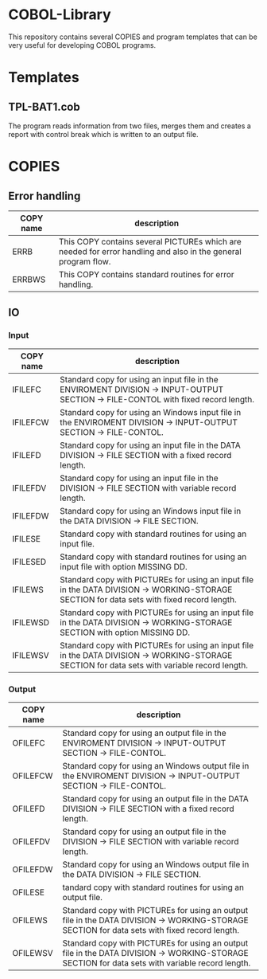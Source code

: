 # COBOL-Library
 This repository contains several COPIES and program templates that can be very useful for developing COBOL programs.

# Templates

## TPL-BAT1.cob
The program reads information from two files, merges them and creates a report with control break which is written to an output file.


# COPIES

## Error handling
| COPY name | description  |
|-----------|--------------|
| ERRB      | This COPY contains several PICTUREs which are needed for error handling and also in the general program flow. |
| ERRBWS    | This COPY contains standard routines for error handling. |

## IO

### Input
| COPY name | description  |
|-----------|--------------|
| IFILEFC   | Standard copy for using an input file in the ENVIROMENT DIVISION -> INPUT-OUTPUT SECTION -> FILE-CONTOL with fixed record length. |
| IFILEFCW  | Standard copy for using an Windows input file in the ENVIROMENT DIVISION -> INPUT-OUTPUT SECTION -> FILE-CONTOL. |
| IFILEFD   | Standard copy for using an input file in the DATA DIVISION -> FILE SECTION with a fixed record length. |
| IFILEFDV  | Standard copy for using an input file in the DIVISION -> FILE SECTION with variable record length. |
| IFILEFDW  | Standard copy for using an Windows input file in the DATA DIVISION -> FILE SECTION. |
| IFILESE   | Standard copy with standard routines for using an input file. |
| IFILESED  | Standard copy with standard routines for using an input file with option MISSING DD. |
| IFILEWS   | Standard copy with PICTUREs for using an input file in the DATA DIVISION -> WORKING-STORAGE SECTION for data sets with fixed record length. |
| IFILEWSD  | Standard copy with PICTUREs for using an input file in the DATA DIVISION -> WORKING-STORAGE SECTION with option MISSING DD. |
| IFILEWSV  | Standard copy with PICTUREs for using an input file in the DATA DIVISION -> WORKING-STORAGE SECTION for data sets with variable record length. |


### Output
| COPY name | description  |
|-----------|--------------|
| OFILEFC   | Standard copy for using an output file in the ENVIROMENT DIVISION -> INPUT-OUTPUT SECTION -> FILE-CONTOL. |
| OFILEFCW  | Standard copy for using an Windows output file in the ENVIROMENT DIVISION -> INPUT-OUTPUT SECTION -> FILE-CONTOL. |
| OFILEFD   | Standard copy for using an output file in the DATA DIVISION -> FILE SECTION with a fixed record length. |
| OFILEFDV  | Standard copy for using an output file in the DIVISION -> FILE SECTION with variable record length. |
| OFILEFDW  | Standard copy for using an Windows output file in the DATA DIVISION -> FILE SECTION. |
| OFILESE   | tandard copy with standard routines for using an output file. |
| OFILEWS   | Standard copy with PICTUREs for using an output file in the DATA DIVISION -> WORKING-STORAGE SECTION for data sets with fixed record length. |
| OFILEWSV  | Standard copy with PICTUREs for using an output file in the DATA DIVISION -> WORKING-STORAGE SECTION for data sets with variable record length. |
